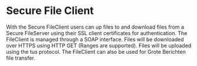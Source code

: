 # Secure File Client
With the Secure FileClient users can up files to and download files from a Secure FileServer using their SSL client certificates for authentication. The FileClient is managed through a SOAP interface. Files will be downloaded over HTTPS using HTTP GET (Ranges are supported). Files will be uploaded using the tus protocol. The FileClient can also be used for Grote Berichten file transfer.  
